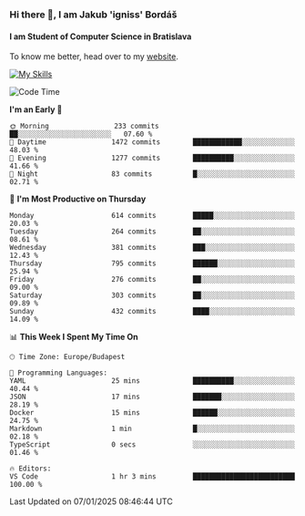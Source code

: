 ### Hi there 👋, I am Jakub 'igniss' Bordáš

#### I am Student of Computer Science in Bratislava
To know me better, head over to my [website](https://bordas.sk).

[![My Skills](https://skillicons.dev/icons?i=js,html,css,figma,svelte,java,kotlin,python,postgresql,typescript,nest,nodejs)](https://bordas.sk)


<!--START_SECTION:waka-->
![Code Time](http://img.shields.io/badge/Code%20Time-1%2C614%20hrs%2039%20mins-blue)

**I'm an Early 🐤** 

```text
🌞 Morning                233 commits         ██░░░░░░░░░░░░░░░░░░░░░░░   07.60 % 
🌆 Daytime                1472 commits        ████████████░░░░░░░░░░░░░   48.03 % 
🌃 Evening                1277 commits        ██████████░░░░░░░░░░░░░░░   41.66 % 
🌙 Night                  83 commits          █░░░░░░░░░░░░░░░░░░░░░░░░   02.71 % 
```
📅 **I'm Most Productive on Thursday** 

```text
Monday                   614 commits         █████░░░░░░░░░░░░░░░░░░░░   20.03 % 
Tuesday                  264 commits         ██░░░░░░░░░░░░░░░░░░░░░░░   08.61 % 
Wednesday                381 commits         ███░░░░░░░░░░░░░░░░░░░░░░   12.43 % 
Thursday                 795 commits         ██████░░░░░░░░░░░░░░░░░░░   25.94 % 
Friday                   276 commits         ██░░░░░░░░░░░░░░░░░░░░░░░   09.00 % 
Saturday                 303 commits         ██░░░░░░░░░░░░░░░░░░░░░░░   09.89 % 
Sunday                   432 commits         ████░░░░░░░░░░░░░░░░░░░░░   14.09 % 
```


📊 **This Week I Spent My Time On** 

```text
🕑︎ Time Zone: Europe/Budapest

💬 Programming Languages: 
YAML                     25 mins             ██████████░░░░░░░░░░░░░░░   40.44 % 
JSON                     17 mins             ███████░░░░░░░░░░░░░░░░░░   28.19 % 
Docker                   15 mins             ██████░░░░░░░░░░░░░░░░░░░   24.75 % 
Markdown                 1 min               █░░░░░░░░░░░░░░░░░░░░░░░░   02.18 % 
TypeScript               0 secs              ░░░░░░░░░░░░░░░░░░░░░░░░░   01.46 % 

🔥 Editors: 
VS Code                  1 hr 3 mins         █████████████████████████   100.00 % 
```


 Last Updated on 07/01/2025 08:46:44 UTC
<!--END_SECTION:waka-->

